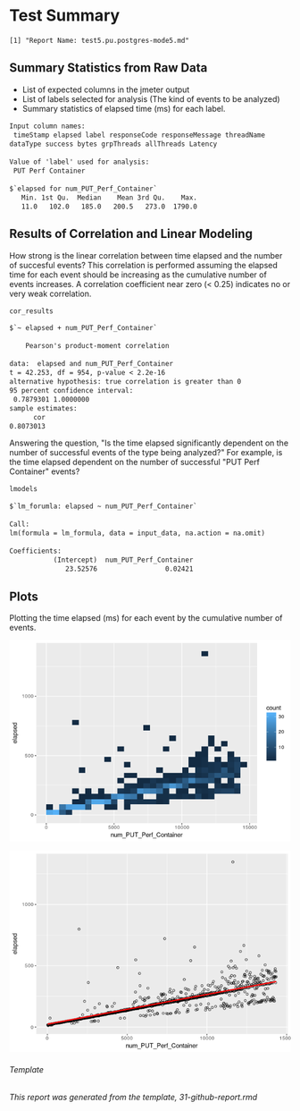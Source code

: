 Test Summary
================

    [1] "Report Name: test5.pu.postgres-mode5.md"

Summary Statistics from Raw Data
--------------------------------

-   List of expected columns in the jmeter output
-   List of labels selected for analysis (The kind of events to be analyzed)
-   Summary statistics of elapsed time (ms) for each label.

<!-- -->

    Input column names:
     timeStamp elapsed label responseCode responseMessage threadName dataType success bytes grpThreads allThreads Latency

    Value of 'label' used for analysis:
     PUT Perf Container

    $`elapsed for num_PUT_Perf_Container`
       Min. 1st Qu.  Median    Mean 3rd Qu.    Max. 
       11.0   102.0   185.0   200.5   273.0  1790.0 

Results of Correlation and Linear Modeling
------------------------------------------

How strong is the linear correlation between time elapsed and the number of succesful events? This correlation is performed assuming the elapsed time for each event should be increasing as the cumulative number of events increases. A correlation coefficient near zero (&lt; 0.25) indicates no or very weak correlation.

``` r
cor_results
```

    $`~ elapsed + num_PUT_Perf_Container`

        Pearson's product-moment correlation

    data:  elapsed and num_PUT_Perf_Container
    t = 42.253, df = 954, p-value < 2.2e-16
    alternative hypothesis: true correlation is greater than 0
    95 percent confidence interval:
     0.7879301 1.0000000
    sample estimates:
          cor 
    0.8073013 

Answering the question, "Is the time elapsed significantly dependent on the number of successful events of the type being analyzed?" For example, is the time elapsed dependent on the number of successful "PUT Perf Container" events?

``` r
lmodels
```

    $`lm_forumla: elapsed ~ num_PUT_Perf_Container`

    Call:
    lm(formula = lm_formula, data = input_data, na.action = na.omit)

    Coefficients:
               (Intercept)  num_PUT_Perf_Container  
                  23.52576                 0.02421  

Plots
-----

Plotting the time elapsed (ms) for each event by the cumulative number of events.

![](test5.pu.postgres-mode5_files/figure-markdown_github/bin_plots-1.png)

![](test5.pu.postgres-mode5_files/figure-markdown_github/dot_plots-1.png)

###### Template

*This report was generated from the template, 31-github-report.rmd*
